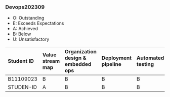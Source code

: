 ### Devops202309
- O: Outstanding
- E: Exceeds Expectations
- A: Achieved
- B: Below
- U: Unsatisfactory

| Student ID   | Value stream map   | Organization design & embedded ops   | Deployment pipeline   | Automated testing   | Continuous integration   | Enable low risk releases   | Create and analyze telemetry   | Feedback mechanism   | Hypothesis driven development   | Peer review   | Learning in work   | Reuse and sharing   | Infosec   |
|:-------------|:-------------------|:-------------------------------------|:----------------------|:--------------------|:-------------------------|:---------------------------|:-------------------------------|:---------------------|:--------------------------------|:--------------|:-------------------|:--------------------|:----------|
| B11109023    | B                  | B                                    | B                     | B                   | B                        | B                          | B                              | B                    | B                               | B             | B                  | B                   | B         |
| STUDEN-ID    | A                  | B                                    | B                     | B                   | B                        | B                          | B                              | B                    | B                               | B             | B                  | B                   | B         |